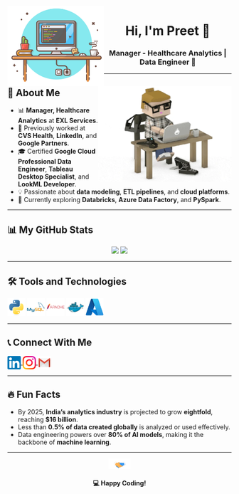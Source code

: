 <img align="left" height="180px" src="https://github.com/ynpreet/Ynpreet/blob/main/images/Capture.png" alt="Profile Image" />
<img align="right" width="300px" src="https://github.com/ynpreet/Ynpreet/blob/main/images/giphy.webp" />

<h1 align="center">Hi, I'm Preet 👋</h1>
<h3 align="center">Manager - Healthcare Analytics | Data Engineer 🚀</h3>

---

## 🚀 About Me  
- 📊 **Manager, Healthcare Analytics** at **EXL Services**.  
- 💼 Previously worked at **CVS Health**, **LinkedIn**, and **Google Partners**.  
- 🎓 Certified **Google Cloud Professional Data Engineer**, **Tableau Desktop Specialist**, and **LookML Developer**.  
- 💡 Passionate about **data modeling**, **ETL pipelines**, and **cloud platforms**.  
- 🌱 Currently exploring **Databricks**, **Azure Data Factory**, and **PySpark**.  

---

## 📊 My GitHub Stats  
<p align="center">
  <img height="180em" src="https://github-readme-stats.vercel.app/api?username=ynpreet&show_icons=true&theme=radical" />
  <img height="180em" src="https://github-readme-stats.vercel.app/api/top-langs/?username=ynpreet&layout=compact&theme=radical" />
</p>

---

## 🛠️ Tools and Technologies

<p align="left">
  <img src="https://github.com/devicons/devicon/blob/master/icons/python/python-original.svg" alt="Python" width="40" height="40"/>
  <img src="https://github.com/devicons/devicon/blob/master/icons/mysql/mysql-original-wordmark.svg" alt="MySQL" width="40" height="40"/>
  <img src="https://github.com/devicons/devicon/blob/master/icons/apache/apache-original-wordmark.svg" alt="Apache" width="40" height="40"/>
  <img src="https://github.com/devicons/devicon/blob/master/icons/docker/docker-original.svg" alt="Docker" width="40" height="40"/>
  <img src="https://github.com/devicons/devicon/blob/master/icons/azure/azure-original.svg" alt="Azure" width="40" height="40"/>
</p>

---

## 📞 Connect With Me  
<p align="left">
  <a href="https://www.linkedin.com/in/preetmehta/">
    <img align="center" src="https://github.com/ynpreet/Ynpreet/blob/main/images/Linkedin%20(1).svg" alt="LinkedIn" width="30" />
  </a>  
  <a href="https://www.instagram.com/ynpreet/" target="blank">
    <img align="center" src="https://github.com/ynpreet/Ynpreet/blob/main/images/Instagram%20(1).svg" alt="Instagram" width="30" />
  </a>
  <a href="mailto:preetmehta1995@gmail.com">
    <img align="center" src="https://github.com/ynpreet/Ynpreet/blob/main/images/gmail.png" width="30"/>
  </a>
</p>

---

## 🔥 Fun Facts  
- By 2025, **India’s analytics industry** is projected to grow **eightfold**, reaching **$16 billion**.  
- Less than **0.5% of data created globally** is analyzed or used effectively.  
- Data engineering powers over **80% of AI models**, making it the backbone of **machine learning**.  

---

<p align="center">
  <img src="https://github.com/ynpreet/Ynpreet/blob/main/images/Handshake.gif" width="50px" />
</p>
<h4 align="center">💻 Happy Coding!</h4>

